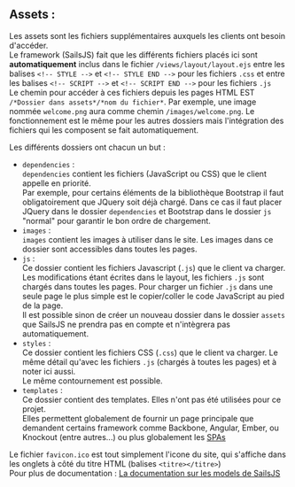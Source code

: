 ## Assets :
Les assets sont les fichiers supplémentaires auxquels les clients ont besoin d'accéder.  
Le framework (SailsJS) fait que les différents fichiers placés ici sont __automatiquement__ inclus dans le fichier `/views/layout/layout.ejs` entre les balises `<!-- STYLE -->` et `<!-- STYLE END -->` pour les fichiers `.css` et entre les balises `<!-- SCRIPT -->` et `<!-- SCRIPT END -->` pour les fichiers `.js`  
Le chemin pour accéder à ces fichiers depuis les pages HTML EST `/*Dossier dans assets*/*nom du fichier*`. Par exemple, une image nommée `welcome.png` aura comme chemin `/images/welcome.png`. Le fonctionnement est le même pour les autres dossiers mais l'intégration des fichiers qui les composent se fait automatiquement.   

Les différents dossiers ont chacun un but :  
+ `dependencies` :  
`dependencies` contient les fichiers (JavaScript ou CSS) que le client appelle en priorité.  
Par exemple, pour certains éléments de la bibliothèque Bootstrap il faut obligatoirement que JQuery soit déjà chargé. Dans ce cas il faut placer JQuery dans le dossier `dependencies` et Bootstrap dans le dossier `js` "normal" pour garantir le bon ordre de chargement.    
+ `images` :  
`images` contient les images à utiliser dans le site. Les images dans ce dossier sont accessibles dans toutes les pages.
+ `js` :  
Ce dossier contient les fichiers Javascript (`.js`) que le client va charger. Les modifications étant écrites dans le layout, les fichiers `.js` sont chargés dans toutes les pages.  Pour charger un fichier `.js` dans une seule page le plus simple est le copier/coller le code JavaScript au pied de la page.  
Il est possible sinon de créer un nouveau dossier dans le dossier `assets` que SailsJS ne prendra pas en compte et n'intègrera pas automatiquement.
+ `styles` :  
Ce dossier contient les fichiers CSS (`.css`) que le client va charger. Le même détail qu'avec les fichiers `.js` (chargés à toutes les pages) et à noter ici aussi.  
Le même contournement est possible.
+ `templates` :  
Ce dossier contient des templates. Elles n'ont pas été utilisées pour ce projet.  
Elles permettent globalement de fournir un page principale que demandent certains framework comme Backbone, Angular, Ember, ou Knockout (entre autres...) ou plus globalement les [SPAs](https://en.wikipedia.org/wiki/Single-page_application)  

Le fichier `favicon.ico` est tout simplement l'icone du site, qui s'affiche dans les onglets à côté du titre HTML (balises `<titre></titre>`)  
Pour plus de documentation : [La documentation sur les models de SailsJS](https://sailsjs.com/documentation/concepts/models-and-orm/models)

